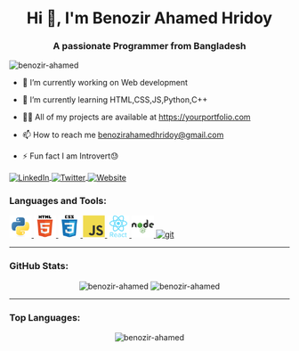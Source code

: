 <h1 align="center">Hi 👋, I'm Benozir Ahamed Hridoy</h1>
<h3 align="center">A passionate Programmer from Bangladesh</h3>

<p align="left"> <img src="https://komarev.com/ghpvc/?username=benozir-ahamed&label=Profile%20views&color=0e75b6&style=flat" alt="benozir-ahamed" /> </p>

- 🔭 I’m currently working on Web development

- 🌱 I’m currently learning HTML,CSS,JS,Python,C++

- 👨‍💻 All of my projects are available at https://yourportfolio.com

- 📫 How to reach me benozirahamedhridoy@gmail.com

- ⚡ Fun fact I am Introvert😓

<a href="https://linkedin.com/in/BenozirAhamed" target="_blank">
    <img align="center" src="https://cdn.jsdelivr.net/npm/simple-icons/icons/linkedin.svg" alt="LinkedIn" height="30" width="40" />
</a>
<a href="https://twitter.com/BenozirAhamed" target="_blank">
    <img align="center" src="https://cdn.jsdelivr.net/npm/simple-icons/icons/twitter.svg" alt="Twitter" height="30" width="40" />
</a>
<a href="https://benozir-ahamed.github.io/Applied-Mathematics/index.html" target="_blank">
    <img align="center" src="https://cdn.jsdelivr.net/npm/simple-icons/icons/web.svg" alt="Website" height="30" width="40" />
</a>

<h3 align="left">Languages and Tools:</h3>
<p align="left"> 
  <a href="https://www.python.org/" target="_blank"> <img src="https://raw.githubusercontent.com/devicons/devicon/master/icons/python/python-original.svg" alt="python" width="40" height="40"/> </a> 
  <a href="https://www.w3.org/html/" target="_blank"> <img src="https://raw.githubusercontent.com/devicons/devicon/master/icons/html5/html5-original-wordmark.svg" alt="html5" width="40" height="40"/> </a> 
  <a href="https://www.w3schools.com/css/" target="_blank"> <img src="https://raw.githubusercontent.com/devicons/devicon/master/icons/css3/css3-original-wordmark.svg" alt="css3" width="40" height="40"/> </a> 
  <a href="https://developer.mozilla.org/en-US/docs/Web/JavaScript" target="_blank"> <img src="https://raw.githubusercontent.com/devicons/devicon/master/icons/javascript/javascript-original.svg" alt="javascript" width="40" height="40"/> </a> 
  <a href="https://reactjs.org/" target="_blank"> <img src="https://raw.githubusercontent.com/devicons/devicon/master/icons/react/react-original-wordmark.svg" alt="react" width="40" height="40"/> </a> 
  <a href="https://nodejs.org" target="_blank"> <img src="https://raw.githubusercontent.com/devicons/devicon/master/icons/nodejs/nodejs-original-wordmark.svg" alt="nodejs" width="40" height="40"/> </a> 
  <a href="https://git-scm.com/" target="_blank"> <img src="https://www.vectorlogo.zone/logos/git-scm/git-scm-icon.svg" alt="git" width="40" height="40"/> </a> 
</p>

---

<h3 align="left">GitHub Stats:</h3>
<p align="center">
  <img align="center" src="https://github-readme-stats.vercel.app/api?username=benozir-ahamed&show_icons=true&theme=radical" alt="benozir-ahamed" />
  <img align="center" src="https://github-readme-streak-stats.herokuapp.com/?user=benozir-ahamed&theme=radical" alt="benozir-ahamed" />
</p>

---

<h3 align="left">Top Languages:</h3>
<p align="center"><img src="https://github-readme-stats.vercel.app/api/top-langs/?username=benozir-ahamed&layout=compact&theme=radical" alt="benozir-ahamed" /></p>
